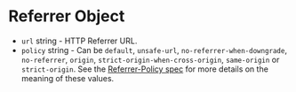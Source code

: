 # Referrer Object

* `url` string - HTTP Referrer URL.
* `policy` string - Can be `default`, `unsafe-url`,
  `no-referrer-when-downgrade`, `no-referrer`, `origin`,
  `strict-origin-when-cross-origin`, `same-origin` or `strict-origin`.
  See the [Referrer-Policy spec][1] for more details on the
  meaning of these values.

[1]: https://developer.mozilla.org/en-US/docs/Web/HTTP/Headers/Referrer-Policy
